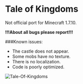 # Tale of Kingdoms
Not official port for Minecraft 1.7.10.

**!!!About all bugs please report!!!**

###Known issues:
* The castle does not appear.
* Some mobs have no texture.
* There is no localization.
* Code is poorly optimized.

![Tale-Of-Kingdoms](https://s8.hostingkartinok.com/uploads/images/2017/11/4f31a96b7c8374570b0391474f67de3d.png)